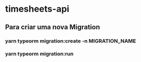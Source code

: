 # timesheets-api

## Para criar uma nova Migration
### yarn typeorm migration:create -n MIGRATION_NAME
### yarn typeorm migration:run
